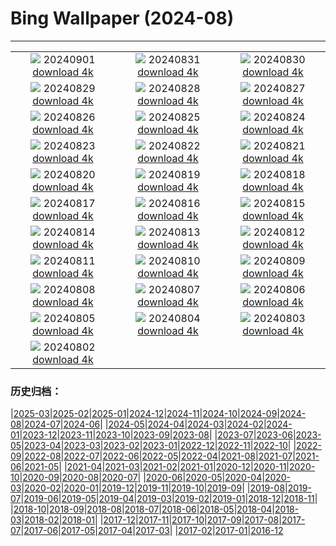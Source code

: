 # Bing Wallpaper (2024-08)
**************
| | | |
|:-:|:-:|:-:|
| ![](https://www.bing.com/th?id=OHR.ThamesLondon_FR-FR8520495131_1920x1080.jpg) 20240901 [download 4k](https://www.bing.com/th?id=OHR.ThamesLondon_FR-FR8520495131_UHD.jpg) | ![](https://www.bing.com/th?id=OHR.DjanetAlgeria_FR-FR8225562823_1920x1080.jpg) 20240831 [download 4k](https://www.bing.com/th?id=OHR.DjanetAlgeria_FR-FR8225562823_UHD.jpg) | ![](https://www.bing.com/th?id=OHR.WhaleSharkDay_FR-FR7922497271_1920x1080.jpg) 20240830 [download 4k](https://www.bing.com/th?id=OHR.WhaleSharkDay_FR-FR7922497271_UHD.jpg) |
| ![](https://www.bing.com/th?id=OHR.CastellfollitSpain_FR-FR5347167823_1920x1080.jpg) 20240829 [download 4k](https://www.bing.com/th?id=OHR.CastellfollitSpain_FR-FR5347167823_UHD.jpg) | ![](https://www.bing.com/th?id=OHR.PontNeuf_FR-FR7590326569_1920x1080.jpg) 20240828 [download 4k](https://www.bing.com/th?id=OHR.PontNeuf_FR-FR7590326569_UHD.jpg) | ![](https://www.bing.com/th?id=OHR.YoungCaiman_FR-FR4221031673_1920x1080.jpg) 20240827 [download 4k](https://www.bing.com/th?id=OHR.YoungCaiman_FR-FR4221031673_UHD.jpg) |
| ![](https://www.bing.com/th?id=OHR.PalmyraAtoll_FR-FR9486167153_1920x1080.jpg) 20240826 [download 4k](https://www.bing.com/th?id=OHR.PalmyraAtoll_FR-FR9486167153_UHD.jpg) | ![](https://www.bing.com/th?id=OHR.TrailMontBlanc_FR-FR5602937641_1920x1080.jpg) 20240825 [download 4k](https://www.bing.com/th?id=OHR.TrailMontBlanc_FR-FR5602937641_UHD.jpg) | ![](https://www.bing.com/th?id=OHR.KatahdinWoods_FR-FR8416030061_1920x1080.jpg) 20240824 [download 4k](https://www.bing.com/th?id=OHR.KatahdinWoods_FR-FR8416030061_UHD.jpg) |
| ![](https://www.bing.com/th?id=OHR.PrasatPhanom_FR-FR7783025478_1920x1080.jpg) 20240823 [download 4k](https://www.bing.com/th?id=OHR.PrasatPhanom_FR-FR7783025478_UHD.jpg) | ![](https://www.bing.com/th?id=OHR.OceanCityMD_FR-FR8531122070_1920x1080.jpg) 20240822 [download 4k](https://www.bing.com/th?id=OHR.OceanCityMD_FR-FR8531122070_UHD.jpg) | ![](https://www.bing.com/th?id=OHR.NazcaBooby_FR-FR8760221120_1920x1080.jpg) 20240821 [download 4k](https://www.bing.com/th?id=OHR.NazcaBooby_FR-FR8760221120_UHD.jpg) |
| ![](https://www.bing.com/th?id=OHR.TetonSunrise_FR-FR5273170982_1920x1080.jpg) 20240820 [download 4k](https://www.bing.com/th?id=OHR.TetonSunrise_FR-FR5273170982_UHD.jpg) | ![](https://www.bing.com/th?id=OHR.RegataSanGines_FR-FR9512852239_1920x1080.jpg) 20240819 [download 4k](https://www.bing.com/th?id=OHR.RegataSanGines_FR-FR9512852239_UHD.jpg) | ![](https://www.bing.com/th?id=OHR.HuntingtonBeach_FR-FR9728078384_1920x1080.jpg) 20240818 [download 4k](https://www.bing.com/th?id=OHR.HuntingtonBeach_FR-FR9728078384_UHD.jpg) |
| ![](https://www.bing.com/th?id=OHR.AlfanzinaLighthouse_FR-FR9974749595_1920x1080.jpg) 20240817 [download 4k](https://www.bing.com/th?id=OHR.AlfanzinaLighthouse_FR-FR9974749595_UHD.jpg) | ![](https://www.bing.com/th?id=OHR.ButterflyFlower_FR-FR4834672236_1920x1080.jpg) 20240816 [download 4k](https://www.bing.com/th?id=OHR.ButterflyFlower_FR-FR4834672236_UHD.jpg) | ![](https://www.bing.com/th?id=OHR.HangCave_FR-FR1926415619_1920x1080.jpg) 20240815 [download 4k](https://www.bing.com/th?id=OHR.HangCave_FR-FR1926415619_UHD.jpg) |
| ![](https://www.bing.com/th?id=OHR.WatarrkaLizard_FR-FR2192982199_1920x1080.jpg) 20240814 [download 4k](https://www.bing.com/th?id=OHR.WatarrkaLizard_FR-FR2192982199_UHD.jpg) | ![](https://www.bing.com/th?id=OHR.LorientCelticFestival_FR-FR2950316084_1920x1080.jpg) 20240813 [download 4k](https://www.bing.com/th?id=OHR.LorientCelticFestival_FR-FR2950316084_UHD.jpg) | ![](https://www.bing.com/th?id=OHR.ElephantsAmboseli_FR-FR7826915061_1920x1080.jpg) 20240812 [download 4k](https://www.bing.com/th?id=OHR.ElephantsAmboseli_FR-FR7826915061_UHD.jpg) |
| ![](https://www.bing.com/th?id=OHR.TofinoVancouver_FR-FR7602637860_1920x1080.jpg) 20240811 [download 4k](https://www.bing.com/th?id=OHR.TofinoVancouver_FR-FR7602637860_UHD.jpg) | ![](https://www.bing.com/th?id=OHR.JoshuaTreeNP_FR-FR7411748387_1920x1080.jpg) 20240810 [download 4k](https://www.bing.com/th?id=OHR.JoshuaTreeNP_FR-FR7411748387_UHD.jpg) | ![](https://www.bing.com/th?id=OHR.IncaRuinPeru_FR-FR7059028916_1920x1080.jpg) 20240809 [download 4k](https://www.bing.com/th?id=OHR.IncaRuinPeru_FR-FR7059028916_UHD.jpg) |
| ![](https://www.bing.com/th?id=OHR.SpottedOwlet_FR-FR4852852540_1920x1080.jpg) 20240808 [download 4k](https://www.bing.com/th?id=OHR.SpottedOwlet_FR-FR4852852540_UHD.jpg) | ![](https://www.bing.com/th?id=OHR.MichiganLighthouse_FR-FR4479492551_1920x1080.jpg) 20240807 [download 4k](https://www.bing.com/th?id=OHR.MichiganLighthouse_FR-FR4479492551_UHD.jpg) | ![](https://www.bing.com/th?id=OHR.MolokiniHawaii_FR-FR4322144539_1920x1080.jpg) 20240806 [download 4k](https://www.bing.com/th?id=OHR.MolokiniHawaii_FR-FR4322144539_UHD.jpg) |
| ![](https://www.bing.com/th?id=OHR.HertfordshireLavender_FR-FR4107363569_1920x1080.jpg) 20240805 [download 4k](https://www.bing.com/th?id=OHR.HertfordshireLavender_FR-FR4107363569_UHD.jpg) | ![](https://www.bing.com/th?id=OHR.GimignanoTuscany_FR-FR0891435828_1920x1080.jpg) 20240804 [download 4k](https://www.bing.com/th?id=OHR.GimignanoTuscany_FR-FR0891435828_UHD.jpg) | ![](https://www.bing.com/th?id=OHR.SummerDeer_FR-FR3909354454_1920x1080.jpg) 20240803 [download 4k](https://www.bing.com/th?id=OHR.SummerDeer_FR-FR3909354454_UHD.jpg) |
| ![](https://www.bing.com/th?id=OHR.TrunkBay_FR-FR3550149082_1920x1080.jpg) 20240802 [download 4k](https://www.bing.com/th?id=OHR.TrunkBay_FR-FR3550149082_UHD.jpg) |  |  |

### 历史归档：

|[2025-03](/../2025-03/2025-03.md)|[2025-02](/../2025-02/2025-02.md)|[2025-01](/../2025-01/2025-01.md)|[2024-12](/../2024-12/2024-12.md)|[2024-11](/../2024-11/2024-11.md)|[2024-10](/../2024-10/2024-10.md)|[2024-09](/../2024-09/2024-09.md)|[2024-08](/2024-08.md)|[2024-07](/../2024-07/2024-07.md)|[2024-06](/../2024-06/2024-06.md)|
|[2024-05](/../2024-05/2024-05.md)|[2024-04](/../2024-04/2024-04.md)|[2024-03](/../2024-03/2024-03.md)|[2024-02](/../2024-02/2024-02.md)|[2024-01](/../2024-01/2024-01.md)|[2023-12](/../2023-12/2023-12.md)|[2023-11](/../2023-11/2023-11.md)|[2023-10](/../2023-10/2023-10.md)|[2023-09](/../2023-09/2023-09.md)|[2023-08](/../2023-08/2023-08.md)|
|[2023-07](/../2023-07/2023-07.md)|[2023-06](/../2023-06/2023-06.md)|[2023-05](/../2023-05/2023-05.md)|[2023-04](/../2023-04/2023-04.md)|[2023-03](/../2023-03/2023-03.md)|[2023-02](/../2023-02/2023-02.md)|[2023-01](/../2023-01/2023-01.md)|[2022-12](/../2022-12/2022-12.md)|[2022-11](/../2022-11/2022-11.md)|[2022-10](/../2022-10/2022-10.md)|
|[2022-09](/../2022-09/2022-09.md)|[2022-08](/../2022-08/2022-08.md)|[2022-07](/../2022-07/2022-07.md)|[2022-06](/../2022-06/2022-06.md)|[2022-05](/../2022-05/2022-05.md)|[2022-04](/../2022-04/2022-04.md)|[2021-08](/../2021-08/2021-08.md)|[2021-07](/../2021-07/2021-07.md)|[2021-06](/../2021-06/2021-06.md)|[2021-05](/../2021-05/2021-05.md)|
|[2021-04](/../2021-04/2021-04.md)|[2021-03](/../2021-03/2021-03.md)|[2021-02](/../2021-02/2021-02.md)|[2021-01](/../2021-01/2021-01.md)|[2020-12](/../2020-12/2020-12.md)|[2020-11](/../2020-11/2020-11.md)|[2020-10](/../2020-10/2020-10.md)|[2020-09](/../2020-09/2020-09.md)|[2020-08](/../2020-08/2020-08.md)|[2020-07](/../2020-07/2020-07.md)|
|[2020-06](/../2020-06/2020-06.md)|[2020-05](/../2020-05/2020-05.md)|[2020-04](/../2020-04/2020-04.md)|[2020-03](/../2020-03/2020-03.md)|[2020-02](/../2020-02/2020-02.md)|[2020-01](/../2020-01/2020-01.md)|[2019-12](/../2019-12/2019-12.md)|[2019-11](/../2019-11/2019-11.md)|[2019-10](/../2019-10/2019-10.md)|[2019-09](/../2019-09/2019-09.md)|
|[2019-08](/../2019-08/2019-08.md)|[2019-07](/../2019-07/2019-07.md)|[2019-06](/../2019-06/2019-06.md)|[2019-05](/../2019-05/2019-05.md)|[2019-04](/../2019-04/2019-04.md)|[2019-03](/../2019-03/2019-03.md)|[2019-02](/../2019-02/2019-02.md)|[2019-01](/../2019-01/2019-01.md)|[2018-12](/../2018-12/2018-12.md)|[2018-11](/../2018-11/2018-11.md)|
|[2018-10](/../2018-10/2018-10.md)|[2018-09](/../2018-09/2018-09.md)|[2018-08](/../2018-08/2018-08.md)|[2018-07](/../2018-07/2018-07.md)|[2018-06](/../2018-06/2018-06.md)|[2018-05](/../2018-05/2018-05.md)|[2018-04](/../2018-04/2018-04.md)|[2018-03](/../2018-03/2018-03.md)|[2018-02](/../2018-02/2018-02.md)|[2018-01](/../2018-01/2018-01.md)|
|[2017-12](/../2017-12/2017-12.md)|[2017-11](/../2017-11/2017-11.md)|[2017-10](/../2017-10/2017-10.md)|[2017-09](/../2017-09/2017-09.md)|[2017-08](/../2017-08/2017-08.md)|[2017-07](/../2017-07/2017-07.md)|[2017-06](/../2017-06/2017-06.md)|[2017-05](/../2017-05/2017-05.md)|[2017-04](/../2017-04/2017-04.md)|[2017-03](/../2017-03/2017-03.md)|
|[2017-02](/../2017-02/2017-02.md)|[2017-01](/../2017-01/2017-01.md)|[2016-12](/../2016-12/2016-12.md)